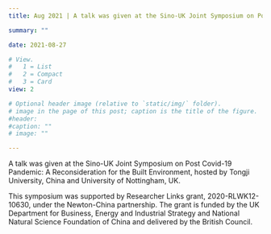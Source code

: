 ```yaml
---
title: Aug 2021 | A talk was given at the Sino-UK Joint Symposium on Post Covid-19 Pandemic: A Reconsideration for the Built Environment.

summary: ""

date: 2021-08-27

# View.
#   1 = List
#   2 = Compact
#   3 = Card
view: 2

# Optional header image (relative to `static/img/` folder).
# image in the page of this post; caption is the title of the figure.
#header:
#caption: ""   
# image: ""   

---
```


A talk was given at the Sino-UK Joint Symposium on Post Covid-19 Pandemic: A Reconsideration for the Built Environment, hosted by Tongji University, China and University of Nottingham, UK.

This symposium  was supported by Researcher Links grant, 2020-RLWK12-10630, under the Newton-China partnership. The grant is funded by the UK Department for Business, Energy and Industrial Strategy and National Natural Science Foundation of China and delivered by the British Council.

